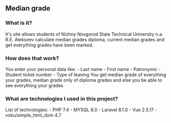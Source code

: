 ## Median grade

### What is it?

It's site allows students of Nizhny Novgorod State Technical University n.a. R.E. Alekseev calculate median grades
diploma, current median grades and get everything grades have been marked.

### How does that work?

You enter your personal data like:
    - Last name
    - First name
    - Patronymic
    - Student ticket number
    - Type of leaning
You get median grade of everything your grades, median grade only of diploma grades and
else you be able to see everything your grades

### What are technologies I used in this project?

List of technologies:
    - PHP 7.4
    - MYSQL 8.0
    - Laravel 8.1.0
    - Vue 2.5.17
    - voku/simple_html_dom 4.7
